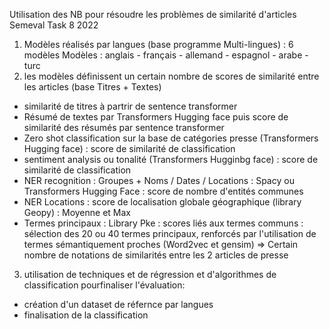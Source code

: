 Utilisation des NB pour résoudre les problèmes de similarité d'articles Semeval Task 8 2022

1) Modèles réalisés par langues (base programme Multi-lingues) : 6 modèles
Modèles : anglais - français - allemand - espagnol - arabe - turc
2) les modèles définissent un certain nombre de scores de similarité entre les articles (base Titres + Textes)
- similarité de titres à partrir de sentence transformer
- Résumé de textes par Transformers Hugging face puis score de similarité des résumés par sentence transformer
- Zero shot classification sur la base de catégories presse (Transformers Hugging face) : score de similarité de classification
- sentiment analysis ou tonalité (Transformers Hugginbg face) : score de similarité de classification
- NER recognition : Groupes + Noms / Dates / Locations : Spacy ou Transformers Hugging Face : score de nombre d'entités communes 
- NER Locations : score de localisation globale géographique (library Geopy) : Moyenne et Max
- Termes principaux : Library Pke : scores liés aux termes communs : sélection des 20 ou 40 termes principaux, renforcés par l'utilisation de termes sémantiquement proches (Word2vec et gensim)
=> Certain nombre de notations de similarités entre les 2 articles de presse
3) utilisation de techniques et de régression et d'algorithmes de classification pourfinaliser l'évaluation:
- création d'un dataset de réfernce par langues
- finalisation de la classification
